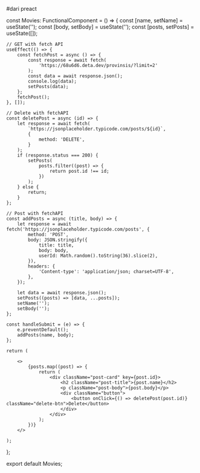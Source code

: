 #dari preact

const Movies: FunctionalComponent = () => {
    const [name, setName] = useState('');
    const [body, setBody] = useState('');
    const [posts, setPosts] = useState([]);

    // GET with fetch API
    useEffect(() => {
        const fetchPost = async () => {
            const response = await fetch(
                'https://68u6d6.deta.dev/provinsis/?limit=2'
            );
            const data = await response.json();
            console.log(data);
            setPosts(data);
        };
        fetchPost();
    }, []);

    // Delete with fetchAPI
    const deletePost = async (id) => {
        let response = await fetch(
            `https://jsonplaceholder.typicode.com/posts/${id}`,
            {
                method: 'DELETE',
            }
        );
        if (response.status === 200) {
            setPosts(
                posts.filter((post) => {
                    return post.id !== id;
                })
            );
        } else {
            return;
        }
    };

    // Post with fetchAPI
    const addPosts = async (title, body) => {
        let response = await fetch('https://jsonplaceholder.typicode.com/posts', {
            method: 'POST',
            body: JSON.stringify({
                title: title,
                body: body,
                userId: Math.random().toString(36).slice(2),
            }),
            headers: {
                'Content-type': 'application/json; charset=UTF-8',
            },
        });

        let data = await response.json();
        setPosts((posts) => [data, ...posts]);
        setName('');
        setBody('');
    };

    const handleSubmit = (e) => {
        e.preventDefault();
        addPosts(name, body);
    };

    return (

        <>
            {posts.map((post) => {
                return (
                    <div className="post-card" key={post.id}>
                        <h2 className="post-title">{post.name}</h2>
                        <p className="post-body">{post.body}</p>
                        <div className="button">
                            <button onClick={() => deletePost(post.id)} className="delete-btn">Delete</button>
                        </div>
                    </div>
                );
            })}
        </>

    );
};

export default Movies;